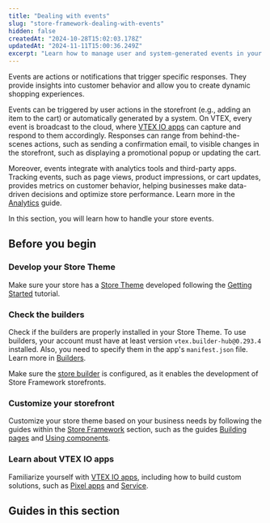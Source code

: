 ```yaml
---
title: "Dealing with events"
slug: "store-framework-dealing-with-events"
hidden: false
createdAt: "2024-10-28T15:02:03.178Z"
updatedAt: "2024-11-11T15:00:36.249Z"
excerpt: "Learn how to manage user and system-generated events in your VTEX store."
---
```


Events are actions or notifications that trigger specific responses. They provide insights into customer behavior and allow you to create dynamic shopping experiences.

Events can be triggered by user actions in the storefront (e.g., adding an item to the cart) or automatically generated by a system. On VTEX, every event is broadcast to the cloud, where [VTEX IO apps](https://developers.vtex.com/docs/vtex-io-apps) can capture and respond to them accordingly. Responses can range from behind-the-scenes actions, such as sending a confirmation email, to visible changes in the storefront, such as displaying a promotional popup or updating the cart.

Moreover, events integrate with analytics tools and third-party apps. Tracking events, such as page views, product impressions, or cart updates, provides metrics on customer behavior, helping businesses make data-driven decisions and optimize store performance. Learn more in the [Analytics](https://developers.vtex.com/docs/guides/storefront-analytics) guide.

In this section, you will learn how to handle your store events.

## Before you begin

<Steps>

### Develop your Store Theme

Make sure your store has a [Store Theme](https://developers.vtex.com/docs/guides/vtex-io-documentation-store-theme) developed following the [Getting Started](https://developers.vtex.com/docs/guides/getting-started-3) tutorial.

### Check the builders

Check if the builders are properly installed in your Store Theme. To use builders, your account must have at least version `vtex.builder-hub@0.293.4` installed. Also, you need to specify them in the app's `manifest.json` file. Learn more in [Builders](https://developers.vtex.com/docs/guides/vtex-io-documentation-builders).

Make sure the [store builder](https://developers.vtex.com/docs/guides/vtex-io-documentation-store-builder) is configured, as it enables the development of Store Framework storefronts.

### Customize your storefront

Customize your store theme based on your business needs by following the guides within the [Store Framework](https://developers.vtex.com/docs/guides/store-framework) section, such as the guides [Building pages](https://developers.vtex.com/docs/guides/building-pages) and [Using components](https://developers.vtex.com/docs/guides/using-components).

### Learn about VTEX IO apps

Familiarize yourself with [VTEX IO apps](https://developers.vtex.com/docs/vtex-io-apps), including how to build custom solutions, such as [Pixel apps](https://developers.vtex.com/docs/guides/vtex-io-documentation-1-developnativeintegrationswithpixelapps) and [Service](https://developers.vtex.com/docs/guides/vtex-io-documentation-service).

</Steps>

## Guides in this section

<Flex>

<WhatsNextCard
title="Collecting user session data"
description="Track and configure session data to enhance user interactions."
linkTo="https://developers.vtex.com/docs/guides/vtex-io-documentation-collecting-user-session-data"
linkTitle="See more"
/>

<WhatsNextCard
title="Cleaning cart data on log out"
description="Clear the cart when a user logs out of your VTEX store."
linkTo="https://developers.vtex.com/docs/guides/vtex-io-documentation-cleaning-cart-data-on-log-out"
linkTitle="See more"
/>

<WhatsNextCard
title="Improving filter navigation experience"
description="Enhance the filter navigation in your VTEX store by implementing event-driven updates."
linkTo="https://developers.vtex.com/docs/guides/vtex-io-documentation-improving-filter-navigator-experience"
linkTitle="See more"
/>

<WhatsNextCard
title="Using events to trigger side effects on store components"
description="Explore how to use Pixel events to trigger automatic UI changes based on user actions."
linkTo="https://developers.vtex.com/docs/guides/vtex-io-documentation-using-events-to-trigger-side-effects-on-store-components"
linkTitle="See more"
/>

</Flex>
